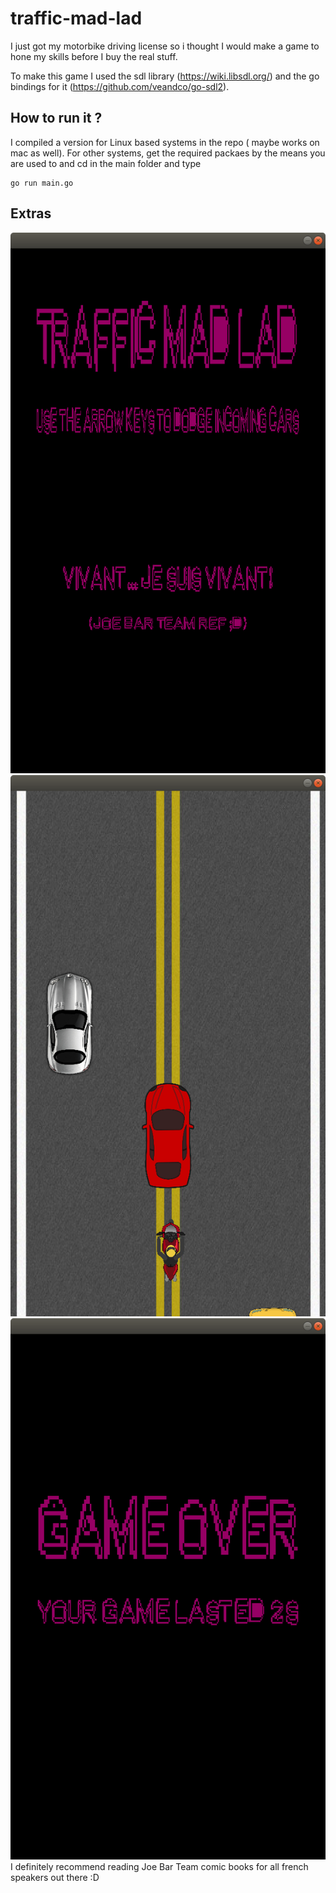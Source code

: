 # traffic-mad-lad
I just got my motorbike driving license so i thought I would make a game to hone my skills before I buy the real stuff.

To make this game I used the sdl library (https://wiki.libsdl.org/) and the go bindings for it (https://github.com/veandco/go-sdl2).

## How to run it ? 
I compiled a version for Linux based systems in the repo ( maybe works on mac as well).
For other systems, get the required packaes by the means you are used to and cd in the main folder and type 
```
go run main.go
```


## Extras
![Screenshot](/resources/screenshots/title_screen.png)
![Screenshot](/resources/screenshots/ingame.png)
![Screenshot](/resources/screenshots/gameover.png)
I definitely recommend reading Joe Bar Team comic books for all french speakers out there :D